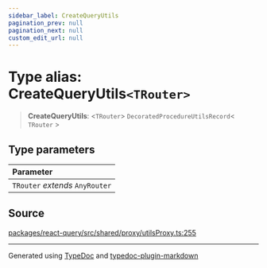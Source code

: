 ```yaml
---
sidebar_label: CreateQueryUtils
pagination_prev: null
pagination_next: null
custom_edit_url: null
---
```


# Type alias: CreateQueryUtils`<TRouter>`

> **CreateQueryUtils**: \<`TRouter`\> `DecoratedProcedureUtilsRecord`< `TRouter` \>

## Type parameters

| Parameter                       |
| :------------------------------ |
| `TRouter` _extends_ `AnyRouter` |

## Source

[packages/react-query/src/shared/proxy/utilsProxy.ts:255](https://github.com/trpc/trpc/blob/caccce64/packages/react-query/src/shared/proxy/utilsProxy.ts#L255)

---

Generated using [TypeDoc](https://typedoc.org/) and [typedoc-plugin-markdown](https://www.npmjs.com/package/typedoc-plugin-markdown)
